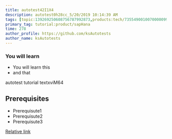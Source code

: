 ```yaml
---
title: autotest42I1X4
description: autotest0h28cc_5/20/2019 10:14:39 AM
tags: [topic:139269250608756787992873,products:tech/73554900100700000996,tutorial:experience/advanced]
primary_tag: tutorial:product/sapHana
time: 278
author_profile: https://github.com/ksAutotests
author_name: ksAutotests
---
```

### You will learn
- You will learn this
- and that

autotest tutorial textxviM64

## Prerequisites
- Prerequisute1
- Prerequisute2
- Prerequisute3

[Relative link](autotest_tutorial8hg3fo)
